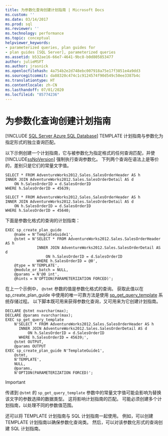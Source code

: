 ```yaml
---
title: 为参数化查询创建计划指南 | Microsoft Docs
ms.custom: ''
ms.date: 03/14/2017
ms.prod: sql
ms.reviewer: ''
ms.technology: performance
ms.topic: conceptual
helpviewer_keywords:
- parameterized queries, plan guides for
- plan guides [SQL Server], parameterized queries
ms.assetid: b532ae16-66e7-4641-9bc8-b0d805853477
author: julieMSFT
ms.author: jrasnick
ms.openlocfilehash: 4a754b2e2d748ebc007918a75e17f3851e4a9dd3
ms.sourcegitcommit: da88320c474c1c9124574f90d549c50ee3387b4c
ms.translationtype: HT
ms.contentlocale: zh-CN
ms.lasthandoff: 07/01/2020
ms.locfileid: "85774236"
---
```

# <a name="create-a-plan-guide-for-parameterized-queries"></a>为参数化查询创建计划指南
[!INCLUDE [SQL Server Azure SQL Database](../../includes/applies-to-version/sql-asdb.md)]
  TEMPLATE 计划指南与参数化为指定形式的独立查询匹配。  
  
 以下示例创建一个计划指南，它与被参数化为指定格式的任何查询匹配，并使 [!INCLUDE[ssNoVersion](../../includes/ssnoversion-md.md)] 强制执行查询参数化。 下列两个查询在语法上是等价的，差别只是它们的常量文字值。  
  
```  
SELECT * FROM AdventureWorks2012.Sales.SalesOrderHeader AS h  
INNER JOIN AdventureWorks2012.Sales.SalesOrderDetail AS d   
    ON h.SalesOrderID = d.SalesOrderID  
WHERE h.SalesOrderID = 45639;  
  
SELECT * FROM AdventureWorks2012.Sales.SalesOrderHeader AS h  
INNER JOIN AdventureWorks2012.Sales.SalesOrderDetail AS d   
    ON h.SalesOrderID = d.SalesOrderID  
WHERE h.SalesOrderID = 45640;  
```  
  
 下面是参数化格式的查询的计划指南：  
  
```  
EXEC sp_create_plan_guide   
    @name = N'TemplateGuide1',  
    @stmt = N'SELECT * FROM AdventureWorks2012.Sales.SalesOrderHeader AS h  
              INNER JOIN AdventureWorks2012.Sales.SalesOrderDetail AS d   
                  ON h.SalesOrderID = d.SalesOrderID  
              WHERE h.SalesOrderID = @0',  
    @type = N'TEMPLATE',  
    @module_or_batch = NULL,  
    @params = N'@0 int',  
    @hints = N'OPTION(PARAMETERIZATION FORCED)';  
```  
  
 在上一个示例中， `@stmt` 参数的值是参数化格式的查询。 获取此值以在 sp_create_plan_guide 中使用的唯一可靠方法是使用 [sp_get_query_template](../../relational-databases/system-stored-procedures/sp-get-query-template-transact-sql.md) 系统存储过程。 以下脚本既可用来获得参数化查询，又可用来为它创建计划指南。  
  
```  
DECLARE @stmt nvarchar(max);  
DECLARE @params nvarchar(max);  
EXEC sp_get_query_template   
    N'SELECT * FROM AdventureWorks2012.Sales.SalesOrderHeader AS h  
      INNER JOIN AdventureWorks2012.Sales.SalesOrderDetail AS d   
          ON h.SalesOrderID = d.SalesOrderID  
      WHERE h.SalesOrderID = 45639;',  
    @stmt OUTPUT,   
    @params OUTPUT  
EXEC sp_create_plan_guide N'TemplateGuide1',   
    @stmt,   
    N'TEMPLATE',   
    NULL,   
    @params,   
    N'OPTION(PARAMETERIZATION FORCED)';  
```  
  
> [!IMPORTANT]  
>  传递到 `@stmt` 的 `sp_get_query_template` 参数中的常量文字值可能会影响为替换该文字的参数选择的数据类型。 这将影响计划指南的匹配。 可能必须创建多个计划指南，以处理不同的参数值范围。  
  
 还可以将 TEMPLATE 计划指南与 SQL 计划指南一起使用。 例如，可以创建 TEMPLATE 计划指南以确保参数化查询类。 然后，可以对该参数化形式的查询创建 SQL 计划指南。  
  
  
